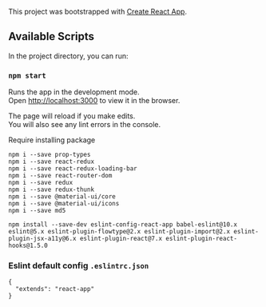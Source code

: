 This project was bootstrapped with [Create React App](https://github.com/facebook/create-react-app).

## Available Scripts

In the project directory, you can run:

### `npm start`

Runs the app in the development mode.<br>
Open [http://localhost:3000](http://localhost:3000) to view it in the browser.

The page will reload if you make edits.<br>
You will also see any lint errors in the console.


Require installing package
```
npm i --save prop-types
npm i --save react-redux
npm i --save react-redux-loading-bar
npm i --save react-router-dom
npm i --save redux
npm i --save redux-thunk
npm i --save @material-ui/core
npm i --save @material-ui/icons
npm i --save md5

npm install --save-dev eslint-config-react-app babel-eslint@10.x eslint@5.x eslint-plugin-flowtype@2.x eslint-plugin-import@2.x eslint-plugin-jsx-a11y@6.x eslint-plugin-react@7.x eslint-plugin-react-hooks@1.5.0
```

### Eslint default config `.eslintrc.json`
```
{
  "extends": "react-app"
}
```